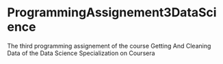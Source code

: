 # ProgrammingAssignement3DataScience
The third programming assignement of the course Getting And Cleaning Data of the Data Science Specialization on Coursera
